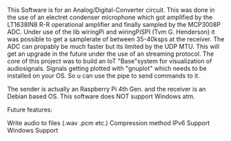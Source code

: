 This Software is for an Analog/Digital-Converter circuit. This was done in the use of an electret condenser microphone which got amplified by the LT1638IN8 R-R operational amplifier and finally sampled by the MCP3008P ADC. Under use of the lib wiringPi and wiringPiSPI (Tvm G. Henderson) it was possible to get a samplerate of between 35-40ksps at the receiver. The ADC can propably be much faster but its limited by the UDP MTU. This will get an upgrade in the future under the use of an streaming protocol. 
The core of this project was to build an IoT "Base"system for visualization of audiosignals. Signals getting plotted with "gnuplot" which needs to be installed on your OS. So u can use the pipe to send commands to it.

The sender is actually an Raspberry Pi 4th Gen. and the receiver is an Debian based OS. This software does NOT support Windows atm.

Future features:

Write audio to files (.wav .pcm etc.)
Compression method
IPv6 Support
Windows Support
